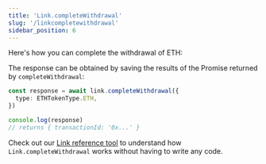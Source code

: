 ```yaml
---
title: 'Link.completeWithdrawal'
slug: '/linkcompletewithdrawal'
sidebar_position: 6
---
```


Here's how you can complete the withdrawal of ETH:

The response can be obtained by saving the results of the Promise returned by `completeWithdrawal`:

```typescript
const response = await link.completeWithdrawal({
  type: ETHTokenType.ETH,
})

console.log(response)
// returns { transactionId: '0x...' }
```

Check out our [Link reference tool](https://tools.immutable.com/link-reference/) to understand how `Link.completeWithdrawal` works without having to write any code.
